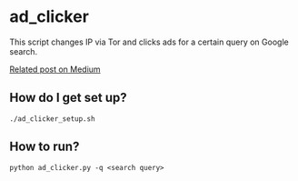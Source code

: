 # ad_clicker

This script changes IP via Tor and clicks ads for a certain query on Google search.

[Related post on Medium](https://python.plainenglish.io/google-ads-clicker-with-python-selenium-and-tor-a6ff8078da2a)

## How do I get set up?

`./ad_clicker_setup.sh`


## How to run?

`python ad_clicker.py -q <search query>`

